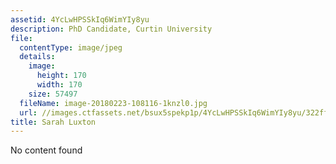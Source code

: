 ```yaml
---
assetid: 4YcLwHPSSkIq6WimYIy8yu
description: PhD Candidate, Curtin University
file:
  contentType: image/jpeg
  details:
    image:
      height: 170
      width: 170
    size: 57497
  fileName: image-20180223-108116-1knzl0.jpg
  url: //images.ctfassets.net/bsux5spekp1p/4YcLwHPSSkIq6WimYIy8yu/322ffa1037dff84468b2f425dfa3acf1/image-20180223-108116-1knzl0.jpg
title: Sarah Luxton
---
```

No content found